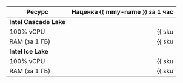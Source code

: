 | Ресурс        | Наценка {{ mmy-name }} за 1 час                              |
| ------------- | -----------------------------------------------------------: |
| **Intel Cascade Lake**                                                       |
| 100% vCPU     | {{ sku|RUB|mdb.cluster.mysql.v2.cpu.c100.dedicated|string }} |
| RAM (за 1 ГБ) | {{ sku|RUB|mdb.cluster.mysql.v2.ram.dedicated|string }}      |
| **Intel Ice Lake**                                                           |
| 100% vCPU     | {{ sku|RUB|mdb.cluster.mysql.v3.cpu.c100.dedicated|string }} |
| RAM (за 1 ГБ) | {{ sku|RUB|mdb.cluster.mysql.v3.ram.dedicated|string }}      |
